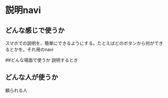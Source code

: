# 説明navi

## どんな感じで使うか
スマホでの説明を、簡単にできるようにする。たとえばどのボタンから何ができるとかを。それ用のnavi


##どんな場面で使うか
説明するとき

## どんな人が使うか
頼られる人